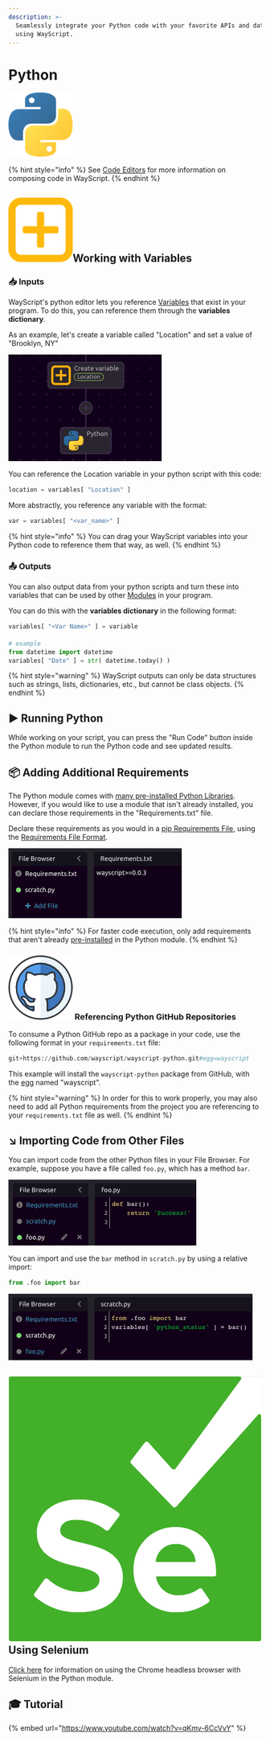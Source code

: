 ```yaml
---
description: >-
  Seamlessly integrate your Python code with your favorite APIs and databases,
  using WayScript.
---
```


# Python

![Write Python code.](../../../.gitbook/assets/python_128x128.png)

{% hint style="info" %}
See [Code Editors](../../../getting_started/code-editors.md) for more information on composing code in WayScript.
{% endhint %}

## ![](../../../.gitbook/assets/create_var.png)Working with Variables

###  📥 Inputs

WayScript's python editor lets you reference [Variables](../../../getting_started/variables.md) that exist in your program. To do this, you can reference them through the **variables dictionary**.

As an example, let's create a variable called "Location" and set a value of "Brooklyn, NY"

![](../../../.gitbook/assets/screenshot-2019-07-16-14.03.23.png)

You can reference the Location variable in your python script with this code:

```python
location = variables[ "Location" ]
```

More abstractly, you reference any variable with the format:

```python
var = variables[ "<var_name>" ] 
```

{% hint style="info" %}
You can drag your WayScript variables into your Python code to reference them that way, as well.
{% endhint %}

### 📤 Outputs

You can also output data from your python scripts and turn these into variables that can be used by other [Modules](../../../getting_started/modules.md) in your program. 

You can do this with the **variables dictionary** in the following format:

```python
variables[ "<Var Name>" ] = variable

# example
from datetime import datetime
variables[ "Date" ] = str( datetime.today() )
```

{% hint style="warning" %}
WayScript outputs can only be data structures such as strings, lists, dictionaries, etc., but cannot be class objects.
{% endhint %}

## ▶ Running Python

While working on your script, you can press the "Run Code" button inside the Python module to run the Python code and see updated results.

## 📦 Adding Additional Requirements

The Python module comes with [many pre-installed Python Libraries](libraries.md). However, if you would like to use a module that isn't already installed, you can declare those requirements in the "Requirements.txt" file.

Declare these requirements as you would in a [pip Requirements File](https://pip.pypa.io/en/stable/user_guide/#requirements-files), using the [Requirements File Format](https://pip.pypa.io/en/stable/reference/pip_install/#requirements-file-format).

![](../../../.gitbook/assets/screen-shot-2020-01-23-at-6.19.16-pm.png)

{% hint style="info" %}
For faster code execution, only add requirements that aren't already [pre-installed](libraries.md) in the Python module.
{% endhint %}

### ![](../../../.gitbook/assets/github%20%281%29.png) Referencing Python GitHub Repositories

To consume a Python GitHub repo as a package in your code, use the following format in your `requirements.txt` file:

```python
git+https://github.com/wayscript/wayscript-python.git#egg=wayscript
```

This example will install the `wayscript-python` package from GitHub, with the [egg](https://wiki.python.org/moin/egg) named "wayscript".

{% hint style="warning" %}
In order for this to work properly, you may also need to add all Python requirements from the project you are referencing to your `requirements.txt` file as well.
{% endhint %}

## ↘ Importing Code from Other Files

You can import code from the other Python files in your File Browser. For example, suppose you have a file called `foo.py`, which has a method `bar`.

![](../../../.gitbook/assets/screen-shot-2020-02-18-at-2.06.29-pm.png)

You can import and use the `bar` method in `scratch.py` by using a relative import:

```python
from .foo import bar
```

![Example of importing and using the method &quot;bar&quot; from &quot;foo.py&quot;](../../../.gitbook/assets/screen-shot-2020-02-18-at-2.06.44-pm.png)

## ![](../../../.gitbook/assets/selenium_logo_square_green.png) Using Selenium

[Click here](libraries.md#using-selenium) for information on using the Chrome headless browser with Selenium in the Python module.

## 🎓 Tutorial

{% embed url="https://www.youtube.com/watch?v=qKmv-6CcVvY" %}

